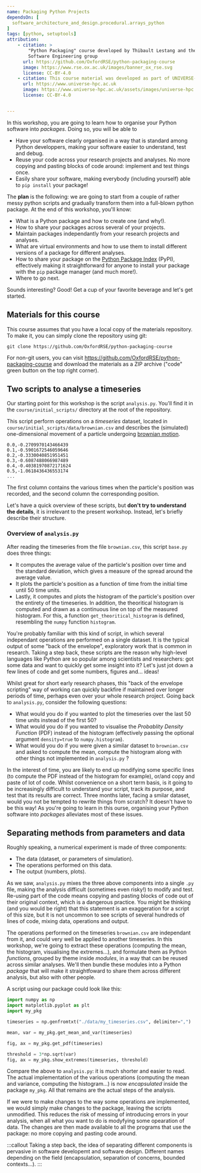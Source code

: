 ```yaml
---
name: Packaging Python Projects
dependsOn: [
  software_architecture_and_design.procedural.arrays_python
]
tags: [python, setuptools]
attribution: 
    - citation: >
        "Python Packaging" course developed by Thibault Lestang and the Oxford Research 
        Software Engineering group
      url: https://github.com/OxfordRSE/python-packaging-course
      image: https://www.rse.ox.ac.uk/images/banner_ox_rse.svg
      license: CC-BY-4.0
    - citation: This course material was developed as part of UNIVERSE-HPC, which is funded through the SPF ExCALIBUR programme under grant number EP/W035731/1 
      url: https://www.universe-hpc.ac.uk
      image: https://www.universe-hpc.ac.uk/assets/images/universe-hpc.png
      license: CC-BY-4.0


---
```


In this workshop, you are going to learn how to organise your Python software into
_packages_. Doing so, you will be able to

- Have your software clearly organised in a way that is standard among Python developpers, making
    your software easier to understand, test and debug.
- Reuse your code across your research projects and analyses. No more copying and pasting
    blocks of code around: implement and test things once.
- Easily share your software, making everybody (including yourself) able to `pip install`
    your package!

The **plan** is the following: we are going to start from a couple of rather messy python scripts and gradually
transform them into a full-blown python package. At the end of this workshop, you'll know:

- What is a Python package and how to create one (and why!).
- How to share your packages across several of your projects.
- Maintain packages independantly from your research projects and analyses.
- What are virtual environments and how to use them to install different versions of a package
    for different analyses.
- How to share your package on the [Python Package Index](https://pypi.org/) (PyPI), effectively making it straightforward
    for anyone to install your package with the `pip` package manager (and much more!).
- Where to go next.

Sounds interesting? Good! Get a cup of your favorite beverage and let's get started.

## Materials for this course

This course assumes that you have a local copy of the materials repository.
To make it, you can simply clone the repository using git:

```shell
git clone https://github.com/OxfordRSE/python-packaging-course
```

For non-git users, you can visit <https://github.com/OxfordRSE/python-packaging-course>
and download the materials as a ZIP archive ("code" green button on the top right corner).

## Two scripts to analyse a timeseries

Our starting point for this workshop is the script `analysis.py`. You'll find it in the `course/initial_scripts/` directory at the root of the repository.

This script perform operations on a _timeseries_ dataset, located in `course/initial_scripts/data/brownian.csv` and describes the (simulated)
one-dimensional movement of a particle undergoing [brownian motion](https://en.wikipedia.org/wiki/Brownian%5Fmotion).

```nil
0.0,-0.2709970143466439
0.1,-0.5901672546059646
0.2,-0.3330040851951451
0.3,-0.6087488066987489
0.4,-0.40381970872171624
0.5,-1.0618436436553174
...
```

The first column contains the various times when the particle's position was recorded, and
the second column the corresponding position.

Let's have a quick overview of these scripts, but **don't try to understand the
details**, it is irrelevant to the present workshop.  Instead, let's briefly
describe their structure.

### Overview of `analysis.py`

After reading the timeseries from the file `brownian.csv`, this script `base.py` does
three things:

- It computes the average value of the particle's position over time and the standard
    deviation, which gives a measure of the spread around the average value.
- It plots the particle's position as a function of time from the initial time until
    50 time units.
- Lastly, it computes and plots the histogram of the particle's position over the entirety
    of the timeseries. In addition, the theoritical histogram is computed and drawn as a
    continuous line on top of the measured histogram. For this, a function `get_theoritical_histogram`
    is defined, resembling the `numpy` function `histogram`.

You're probably familiar with this kind of script, in which several independant
operations are performed on a single dataset.  It is the typical output of some
"back of the envelope", exploratory work that is common in research.  Taking a step
back, these scripts are the reason why high-level languages like Python are so
popular among scientists and researchers: got some data and want to quickly get
some insight into it? Let's just jot down a few lines of code and get some
numbers, figures and... ideas!

Whilst great for short early research phases, this "back of the envelope scripting" way of working can quickly
backfire if maintained over longer periods of time, perhaps even over your whole research project.
Going back to `analysis.py`, consider the following questions:

- What would you do if you wanted to plot the timeseries over the last 50 time units instead of the first 50?
- What would you do if you wanted to visualise the _Probablity Density Function_ (PDF) instead of the histogram (effectively passing the optional argument `density=true`
    to `numpy.histogram`).
- What would you do if you were given a similar dataset to `brownian.csv` and asked to compute the mean, compute the histogram along with other things not implemented in `analysis.py` ?

In the interest of time, you are likely to end up modifying some specific lines
(to compute the PDF instead of the histogram for example), or/and copy and paste
of lot of code.  Whilst convenience on a short term basis, is it going to be
increasingly difficult to understand your script, track its purpose, and test
that its results are correct.  Three months later, facing a smilar dataset,
would you not be tempted to rewrite things from scratch? It doesn't have to be
this way! As you're going to learn in this ourse, organising your Python
software into _packages_ alleviates most of these issues.

## Separating methods from parameters and data

Roughly speaking, a numerical experiment is made of three components:

- The data (dataset, or parameters of simulation).
- The operations performed on this data.
- The output (numbers, plots).

As we saw, `analysis.py` mixes the three above components into a single `.py`
file, making the analysis difficult (sometimes even risky!) to modify and test.
Re-using part of the code means copying and pasting blocks of code out of their
original context, which is a dangerous practice. You might be thinking (and you
would be right) that this statement is an exaggeration for a script of this
size, but it is not uncommon to see scripts of several hundreds of lines of
code, mixing data, operations and output.

The operations performed on the timeseries `brownian.csv` are
independant from it, and could very well be applied to another timeseries. In
this workshop, we're going to extract these operations (computing the mean, the
histogram, visualising the extremes...), and formulate them as Python
_functions_, grouped by theme inside _modules_, in a way that can be reused
across similar analyses. We'll then bundle these modules into a Python _package_
that will make it straightfoward to share them across different analysis, but
also with other people.

A script using our package could look like this:

```python
import numpy as np
import matplotlib.pyplot as plt
import my_pkg

timeseries = np.genfromtxt("./data/my_timeseries.csv", delimiter=",")

mean, var = my_pkg.get_mean_and_var(timeseries)

fig, ax = my_pkg.get_pdf(timeseries)

threshold = 3*np.sqrt(var)
fig, ax = my_pkg.show_extremes(timeseries, threshold)
```

Compare the above to `analysis.py`: it is much shorter and easier to read.
The actual implementation of the various operations (computing the mean and variance, computing the histogram...) is now
_encapsulated_ inside the package `my_pkg`.
All that remains are the actual steps of the analysis.

If we were to make changes to the way some operations are implemented, we would
simply make changes to the package, leaving the scripts unmodified. This reduces
the risk of messing of introducing errors in your analysis, when all what you
want to do is modyfying some opearation of data.  The changes are then made
available to all the programs that use the package: no more copying and pasting
code around.

:::callout
Taking a step back, the idea of separating different components is pervasive in software
developemt
and software design. Different names depending on the field (encapsulation, separation of concerns,
bounded contexts...).
:::

